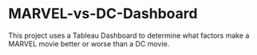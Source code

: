 # MARVEL-vs-DC-Dashboard

This project uses a Tableau Dashboard to determine what factors make a MARVEL movie better or worse than a DC movie.
